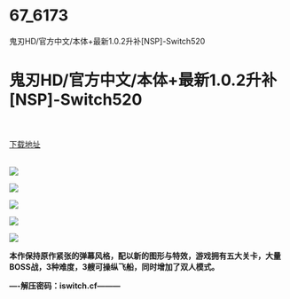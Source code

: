 # 67_6173
鬼刃HD/官方中文/本体+最新1.0.2升补[NSP]-Switch520
# 鬼刃HD/官方中文/本体+最新1.0.2升补[NSP]-Switch520
 <br/></br>
[下载地址](https://www.switch520.cc/article/6173 "下载地址")
<br/></br>

<p><span><strong><img src="https://www.switch520.cc/muke_img/upload_art_editor_20200922-1_c1b60c7eb388639eb97533a9279f7006.jpg"></strong></span></p>
<p><span><strong><img src="https://www.switch520.cc/muke_img/upload_art_editor_20200922-1_fe0dcb887a451d6bfd500a89a4a68051.jpg"></strong></span></p>
<p><span><strong><img src="https://www.switch520.cc/muke_img/upload_art_editor_20200922-1_f1713274197c1ed55bc2e9afc9916eab.jpg"></strong></span></p>
<p><span><strong><img src="https://www.switch520.cc/muke_img/upload_art_editor_20200922-1_9b0eb37586eac00a680d1d287b46a059.jpg"></strong></span></p>
<p><span><strong><img src="https://www.switch520.cc/muke_img/upload_art_editor_20200922-1_0f5b9b83e1de1a597399e5db2d80972e.jpg"></strong></span></p>
<p></p>
<p><span><strong>本作保持原作紧张的弹幕风格，配以新的图形与特效，游戏拥有五大关卡，大量BOSS战，3种难度，3艘可操纵飞船，同时增加了双人模式。</strong></span></p>
<p><span><strong>—-解压密码：iswitch.cf———</strong></span></p>
